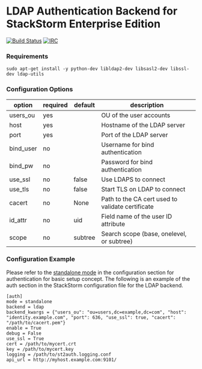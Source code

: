 # LDAP Authentication Backend for StackStorm Enterprise Edition

[![Build Status](https://magnum.travis-ci.com/StackStorm/st2-enterprise-auth-backend-ldap.svg?token=9VSoAP6mbfNshpDaAKvx&branch=master)](https://magnum.travis-ci.com/StackStorm/st2-enterprise-auth-backend-ldap) [![IRC](https://img.shields.io/irc/%23stackstorm.png)](http://webchat.freenode.net/?channels=stackstorm)

### Requirements
```
sudo apt-get install -y python-dev libldap2-dev libsasl2-dev libssl-dev ldap-utils
```

### Configuration Options

| option   | required | default | description                                                |
|----------|----------|---------|------------------------------------------------------------|
| users_ou | yes      |         | OU of the user accounts                                    |
| host     | yes      |         | Hostname of the LDAP server                                |
| port     | yes      |         | Port of the LDAP server                                    |
| bind_user| no       |         | Username for bind authentication                           |
| bind_pw  | no       |         | Password for bind authentication                           |
| use_ssl  | no       | false   | Use LDAPS to connect                                       |
| use_tls  | no       | false   | Start TLS on LDAP to connect                               |
| cacert   | no       | None    | Path to the CA cert used to validate certificate           |
| id_attr  | no       | uid     | Field name of the user ID attribute                        |
| scope    | no       | subtree | Search scope (base, onelevel, or subtree)                  |

### Configuration Example

Please refer to the [standalone mode](http://docs.stackstorm.com/config/authentication.html#setup-standalone-mode) in the configuration section for authentication for basic setup concept. The following is an example of the auth section in the StackStorm configuration file for the LDAP backend.

```
[auth]
mode = standalone
backend = ldap
backend_kwargs = {"users_ou": "ou=users,dc=example,dc=com", "host": "identity.example.com", "port": 636, "use_ssl": true, "cacert": "/path/to/cacert.pem"}
enable = True
debug = False
use_ssl = True
cert = /path/to/mycert.crt
key = /path/to/mycert.key
logging = /path/to/st2auth.logging.conf
api_url = http://myhost.example.com:9101/
```
